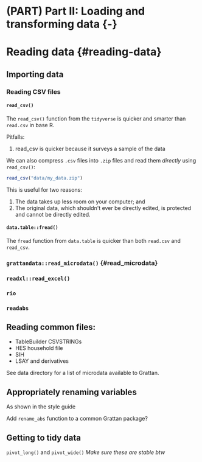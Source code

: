 # (PART) Part II: Loading and transforming data {-}
# Reading data {#reading-data}

## Importing data

### Reading CSV files

#### `read_csv()`

The `read_csv()` function from the `tidyverse` is quicker and smarter than `read.csv` in base R. 

Pitfalls:
1. read_csv is quicker because it surveys a sample of the data

We can also compress `.csv` files into `.zip` files and read them _directly_ using `read_csv()`:


```r
read_csv("data/my_data.zip")
```

This is useful for two reasons: 

1. The data takes up less room on your computer; and
2. The original data, which shouldn't ever be directly edited, is protected and cannot be directly edited.

#### `data.table::fread()`

The `fread` function from `data.table` is quicker than both `read.csv` and `read_csv`. 

### `grattandata::read_microdata()` {#read_microdata}

### `readxl::read_excel()`

### `rio` 

### `readabs`



## Reading common files:

- TableBuilder CSVSTRINGs
- HES household file
- SIH
- LSAY and derivatives

See data directory for a list of microdata available to Grattan.



## Appropriately renaming variables

As shown in the style guide

Add `rename_abs` function to a common Grattan package?


## Getting to tidy data

`pivot_long()` and `pivot_wide()`
_Make sure these are stable btw_


